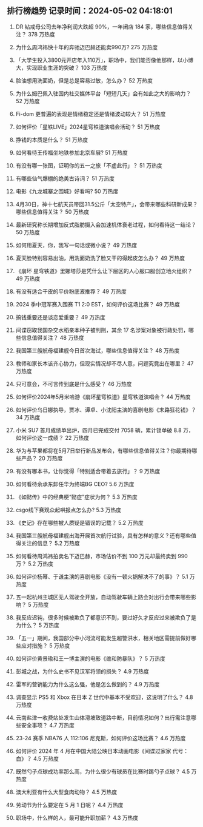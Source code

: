
## 排行榜趋势 记录时间：2024-05-02 04:18:01
  
  1. DR 钻戒母公司去年净利润大跌超 90%，一年闭店 184 家，哪些信息值得关注？ 378 万热度
    
  2. 为什么周鸿祎快十年的奔驰迈巴赫还能卖990万? 275 万热度
    
  3. 「大学生投入3800元开店年入110万」，职场中，我们能否像他那样，以小博大，实现职业生涯的突破？ 103 万热度
    
  4. 脸油想用洗面奶，但是总是容易过敏，怎么办？ 52 万热度
    
  5. 为什么姆巴佩入驻国内社交媒体平台「短短几天」会有如此之大的影响力？ 52 万热度
    
  6. Fi-dom 更普遍的表现是情绪稳定还是情绪波动较大？ 51 万热度
    
  7. 如何评价「星铁LIVE」2024星穹铁道演唱会活动？ 51 万热度
    
  8. 挣钱的本质是什么？ 51 万热度
    
  9. 如何看待王传福坐地铁参加北京车展? 51 万热度
    
  10. 有没有哪一张图，证明你的五一之旅「不虚此行」？ 51 万热度
    
  11. 有哪些仙气爆棚的绝美古诗词？ 51 万热度
    
  12. 电影《九龙城寨之围城》好看吗? 50 万热度
    
  13. 4月30日，神十七航天员带回31.5公斤「太空特产」，会带来哪些科研新成果？哪些信息值得关注？ 50 万热度
    
  14. 最新研究称长期增加反式脂肪摄入会加速机体衰老过程，如何看待这一结论？ 50 万热度
    
  15. 如何用夏天，你，我写一句话或微小说？ 49 万热度
    
  16. 夏天脸特别容易出油，用洗面奶洗了脸又干的得起皮怎么办？ 49 万热度
    
  17. 《崩坏 星穹铁道》里娜塔莎是凭什么让下层区的人心服口服创立地火组织？ 49 万热度
    
  18. 有没有适合干皮的平价粉底液推荐？ 49 万热度
    
  19. 2024 季中冠军赛入围赛 T1 2:0 EST，如何评价这场比赛？ 49 万热度
    
  20. 搞钱重要还是谈恋爱重要？ 49 万热度
    
  21. 间谍窃取我国杂交水稻亲本种子被判刑，其余 17 名涉案对象被行政处罚，哪些信息值得关注？ 48 万热度
    
  22. 我国第三艘航母福建舰今日首次海试，哪些信息值得关注？ 48 万热度
    
  23. 教师和家长本该齐心协力，但现实情况却不尽人意，问题究竟出在哪里？ 47 万热度
    
  24. 只可意会，不可言传到底是什么感受？ 46 万热度
    
  25. 如何评价2024年5月米哈游《崩坏星穹铁道》星穹铁道演唱会？ 44 万热度
    
  26. 如何评价乌日娜执导，贾冰、谭卓、小沈阳主演的喜剧电影《末路狂花钱》？ 34 万热度
    
  27. 小米 SU7 首月成绩单出炉，四月已完成交付 7058 辆，累计锁单破 8.8 万，如何评价这一成绩？ 22 万热度
    
  28. 华为与苹果都将在5月7日举行新品发布会，有哪些信息值得关注？你最期待哪些产品？ 20 万热度
    
  29. 有没有哪本书，让你觉得「特别适合带着去旅行」？ 9 万热度
    
  30. 如何看待余承东卸任华为终端BG CEO? 5.6 万热度
    
  31. 《如懿传》中的经典梗“懿症”症状为何？ 5.3 万热度
    
  32. csgo线下赛观众起哄报点怎么办? 5.3 万热度
    
  33. 《史记》存在哪些被人质疑是错误的记载？ 5.2 万热度
    
  34. 我国第三艘航母福建舰出海开展首次航行试验，具有怎样的意义？还有哪些值得关注的信息？ 5.2 万热度
    
  35. 如何看待周鸿祎拍卖名下迈巴赫，市场估价不到 100 万元却最终卖到 990 万？ 5.2 万热度
    
  36. 如何评价杨幂、于谦主演的喜剧电影《没有一顿火锅解决不了的事》？ 5.1 万热度
    
  37. 五一起杭州主城区无人驾驶全开放，自动驾驶车辆上路会对出行会带来哪些影响？ 5 万热度
    
  38. 我反应迟钝，很多时候被欺负了都意识不到，要过好久才反应过来被欺负了是为什么？ 5 万热度
    
  39. 「五一」期间，我国部分中小河流可能发生超警洪水，相关地区需提前做好哪些应对措施？ 5 万热度
    
  40. 如何评价黄景瑜和王一博主演的电影《维和防暴队》？ 5 万热度
    
  41. 彭城之战，为什么史书不见汉军将领的损失？ 4.9 万热度
    
  42. 雷军的营销能力为什么这么强，他是怎么做到的？ 4.9 万热度
    
  43. 调查显示 PS5 和 Xbox 在日本 Z 世代中基本不受欢迎，这说明了什么？ 4.8 万热度
    
  44. 云南盐津一收费站处发生山体滑坡致道路中断，目前情况如何？出行需注意哪些安全事项？ 4.7 万热度
    
  45. 23-24 赛季 NBA76 人 112:106 尼克斯，如何评价这场比赛？ 4.6 万热度
    
  46. 如何评价 2024 年 4 月在中国大陆公映日本动画电影《间谍过家家 代号：白》？ 4.5 万热度
    
  47. 既然勺子点球成功率那么高，为什么很少有球员在比赛时踢勺子点球？ 4.5 万热度
    
  48. 澳大利亚有什么大型食肉动物？ 4.5 万热度
    
  49. 劳动节为什么要定在 5 月 1 日呢？ 4.4 万热度
    
  50. 职场中，什么样的人，最可能升职加薪？ 4.3 万热度
    